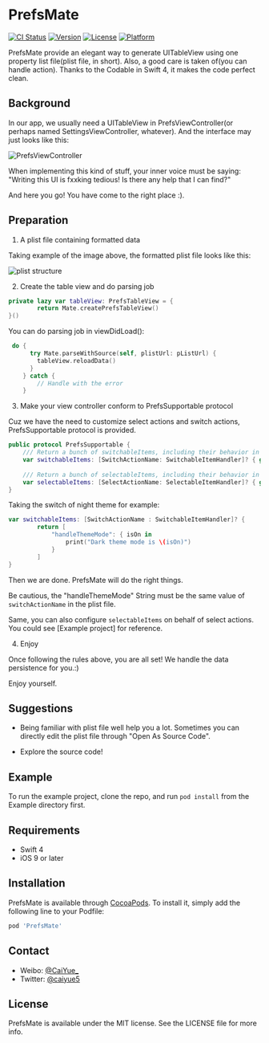 # PrefsMate

[![CI Status](http://img.shields.io/travis/caiyue1993/PrefsMate.svg?style=flat)](https://travis-ci.org/caiyue1993/PrefsMate)
[![Version](https://img.shields.io/cocoapods/v/PrefsMate.svg?style=flat)](http://cocoapods.org/pods/PrefsMate)
[![License](https://img.shields.io/cocoapods/l/PrefsMate.svg?style=flat)](http://cocoapods.org/pods/PrefsMate)
[![Platform](https://img.shields.io/cocoapods/p/PrefsMate.svg?style=flat)](http://cocoapods.org/pods/PrefsMate)

PrefsMate provide an elegant way to generate UITableView using one property list file(plist file, in short). Also, a good care is taken of(you can handle action). Thanks to the Codable in Swift 4, it makes the code perfect clean.

## Background

In our app, we usually need a UITableView in PrefsViewController(or perhaps named SettingsViewController, whatever). And the interface may just looks like this:

![PrefsViewController](https://i.loli.net/2017/09/29/59cdab5adb4f4.png)

When implementing this kind of stuff, your inner voice must be saying: "Writing this UI is fxxking tedious! Is there any help that I can find?" 

And here you go! You have come to the right place :).  

## Preparation 

1. A plist file containing formatted data 

Taking example of the image above, the formatted plist file looks like this:

![plist structure](https://i.loli.net/2017/09/29/59cdb7a32ed93.png)

2. Create the table view and do parsing job
```swift
private lazy var tableView: PrefsTableView = {
        return Mate.createPrefsTableView()
}()
```

You can do parsing job in viewDidLoad():
```swift
 do {
      try Mate.parseWithSource(self, plistUrl: pListUrl) {
        tableView.reloadData()
      }
    } catch {
        // Handle with the error
    }
```

3. Make your view controller conform to PrefsSupportable protocol

Cuz we have the need to customize select actions and switch actions, PrefsSupportable protocol is provided. 

```swift
public protocol PrefsSupportable {
    /// Return a bunch of switchableItems, including their behavior in SwitchableItemHandler.
    var switchableItems: [SwitchActionName: SwitchableItemHandler]? { get }
    
    /// Return a bunch of selectableItems, including their behavior in SelectableItemHandler.
    var selectableItems: [SelectActionName: SelectableItemHandler]? { get }
}
```

Taking the switch of night theme for example:

```swift
var switchableItems: [SwitchActionName : SwitchableItemHandler]? {
        return [
            "handleThemeMode": { isOn in
                print("Dark theme mode is \(isOn)")
            }
        ]
}
```

Then we are done. PrefsMate will do the right things.

Be cautious, the "handleThemeMode" String must be the same value of `switchActionName` in the plist file.

Same, you can also configure `selectableItems` on behalf of select actions. You could see [Example project] for reference.

4. Enjoy

Once following the rules above, you are all set! We handle the data persistence for you.:)

Enjoy yourself. 

## Suggestions

- Being familiar with plist file well help you a lot. Sometimes you can directly edit the plist file through "Open As Source Code". 

- Explore the source code! 

## Example

To run the example project, clone the repo, and run `pod install` from the Example directory first.

## Requirements

- Swift 4
- iOS 9 or later

## Installation

PrefsMate is available through [CocoaPods](http://cocoapods.org). To install
it, simply add the following line to your Podfile:

```ruby
pod 'PrefsMate'
```

## Contact

- Weibo: [@CaiYue_](http://weibo.com/caiyue233)
- Twitter: [@caiyue5](https://twitter.com/caiyue5)

## License

PrefsMate is available under the MIT license. See the LICENSE file for more info.
